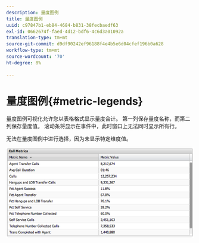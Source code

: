 ```yaml
---
description: 量度图例
title: 量度图例
uuid: c97847b1-eb84-4684-b831-38fecbaedf63
exl-id: 0662674f-faed-4d12-bdf6-4c6d3a01092a
translation-type: tm+mt
source-git-commit: d9df90242ef96188f4e4b5e6d04cfef196b0a628
workflow-type: tm+mt
source-wordcount: '70'
ht-degree: 8%

---
```


# 量度图例{#metric-legends}

量度图例可视化允许您以表格格式显示量度合计。 第一列保存量度名称，而第二列保存量度值。 滚动条将显示在事件中，此时窗口上无法同时显示所有行。

无法在量度图例中进行选择，因为未显示特定维度值。

![](assets/metric_legend.png)

